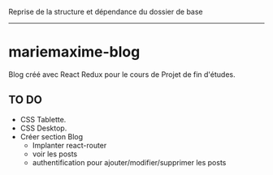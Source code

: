 Reprise de la structure et dépendance du dossier de base

---------------------------------

# mariemaxime-blog

Blog créé avec React Redux pour le cours de Projet de fin d'études.



## TO DO
- CSS Tablette.
- CSS Desktop.
- Créer section Blog
    - Implanter react-router
    - voir les posts
    - authentification pour ajouter/modifier/supprimer les posts

